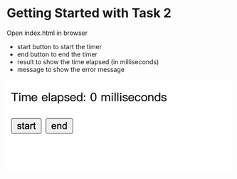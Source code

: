 # Getting Started with Task 2
Open index.html in browser

- start button to start the timer
- end button to end the timer
- result to show the time elapsed (in milliseconds)
- message to show the error message

![task2](./task2.png)